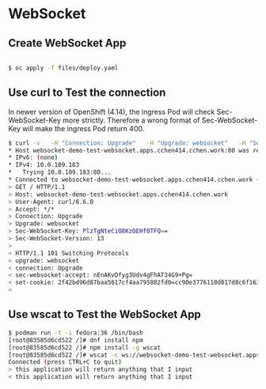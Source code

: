 # WebSocket

## Create WebSocket App

```bash

$ oc apply -f files/deploy.yaml

```

## Use curl to Test the connection

In newer version of OpenShift (4.14), the ingress Pod will check Sec-WebSocket-Key more strictly. Therefore a wrong format of Sec-WebSocket-Key will make the ingress Pod return 400.

```bash
$ curl -v   -H "Connection: Upgrade"   -H "Upgrade: websocket"   -H "Sec-WebSocket-Key: PlzTgNteCiO8KzOEHf0TFQ=="   -H "Sec-WebSocket-Version: 13" http://websocket-demo-test-websocket.apps.cchen414.cchen.work
* Host websocket-demo-test-websocket.apps.cchen414.cchen.work:80 was resolved.
* IPv6: (none)
* IPv4: 10.0.109.183
*   Trying 10.0.109.183:80...
* Connected to websocket-demo-test-websocket.apps.cchen414.cchen.work (10.0.109.183) port 80
> GET / HTTP/1.1
> Host: websocket-demo-test-websocket.apps.cchen414.cchen.work
> User-Agent: curl/8.6.0
> Accept: */*
> Connection: Upgrade
> Upgrade: websocket
> Sec-WebSocket-Key: PlzTgNteCiO8KzOEHf0TFQ==
> Sec-WebSocket-Version: 13
>
< HTTP/1.1 101 Switching Protocols
< upgrade: websocket
< connection: Upgrade
< sec-websocket-accept: nEnAKvDfyg3Udv4gFhAT34G9+Pg=
< set-cookie: 2f42bd96d87baa5617cf4aa795882fd0=cc90e3776110d017d8c6f163d199ab50; path=/; HttpOnly
<
```

## Use wscat to Test the WebSocket App

```bash
$ podman run -t -i fedora:36 /bin/bash
[root@83585d6cd522 /]# dnf install npm
[root@83585d6cd522 /]# npm install -g wscat
[root@83585d6cd522 /]# wscat -c ws://websocket-demo-test-websocket.apps.cchen414.cchen.work
Connected (press CTRL+C to quit)
> this application will return anything that I input
< this application will return anything that I input
```
